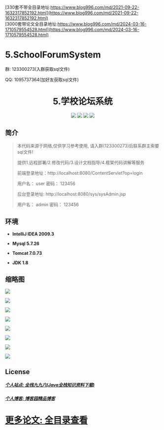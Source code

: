 [330套不带全目录地址:https://www.blog996.com/md/2021-09-22-1632317852192.html](https://www.blog996.com/md/2021-09-22-1632317852192.html)<br/>
[3000套带论文全目录地址:https://www.blog996.com/md/2024-03-16-1710579554528.html](https://www.blog996.com/md/2024-03-16-1710579554528.html)

# 5.SchoolForumSystem

<p>群: 123300273(入群获取sql文件)</p>
<p>QQ: 1095737364(加好友获取sql文件)</p>

<p><h1 align="center">5.学校论坛系统</h1></p>

<p align="center">
	<img src="https://img.shields.io/badge/jdk-1.8-orange.svg"/>
    <img src="https://img.shields.io/badge/spring-5.x-lightgrey.svg"/>
    <img src="https://img.shields.io/badge/springmvc-3.x-blue.svg"/>
    <img src="https://img.shields.io/badge/mybatis-3.x-blue.svg"/>
</p>

## 简介

> 本代码来源于网络,仅供学习参考使用, 请入群(123300273)后联系群主索要sql文件!
>
> 提供1.远程部署/2.修改代码/3.设计文档指导/4.框架代码讲解等服务
>
> 前端登录地址：http://localhost:8080/ContentServlet?op=login
> 
> 用户名： user   密码： 123456
> 
> 后台登录地址: http://localhost:8080/sys/sysAdmin.jsp
>
> 用户名： admin   密码： 123456
>


## 环境

- <b>IntelliJ IDEA 2009.3</b>

- <b>Mysql 5.7.26</b>

- <b>Tomcat 7.0.73</b>

- <b>JDK 1.8</b>


## 缩略图

![](https://img2020.cnblogs.com/blog/588112/202011/588112-20201122170306886-573626869.png)

![](https://img2020.cnblogs.com/blog/588112/202011/588112-20201122170320389-483190518.png)

![](https://img2020.cnblogs.com/blog/588112/202011/588112-20201122170328874-1622738624.png)

![](https://img2020.cnblogs.com/blog/588112/202011/588112-20201122170338622-1332297223.png)

![](https://img2020.cnblogs.com/blog/588112/202011/588112-20201122170351806-1022321439.png)

![](https://img2020.cnblogs.com/blog/588112/202011/588112-20201122170404464-1886373247.png)

![](https://img2020.cnblogs.com/blog/588112/202011/588112-20201122170413793-1870413443.png)

![](https://img2020.cnblogs.com/blog/588112/202011/588112-20201122170424949-590474697.png)


## License

##### [个人站点: 全栈九九六(Java全栈知识资料下载)](https://www.blog996.com/)
##### [个人博客: 博客园精品博客](https://www.cnblogs.com/yysbolg/)
# [更多论文: 全目录查看](https://www.blog996.com/md/2021-09-22-1632317852192.html)

